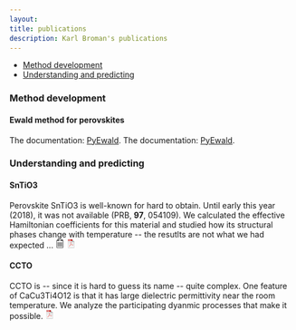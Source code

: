 ```yaml
---
layout:
title: publications
description: Karl Broman's publications
---
```


<div class="navbar">
    <div class="navbar-inner">
        <ul class="nav">
            <li><a href="#method">Method development</a></li>
            <li><a href="#understanding">Understanding and predicting</a></li>
        </ul>
    </div>
</div>

### <a name="method"></a>Method development

#### Ewald method for perovskites
The documentation: [PyEwald](../PyEwald/index.html).
The documentation: [PyEwald](../singlehtml/index.html).

### <a name="understanding"></a> Understanding and predicting 

#### SnTiO3

Perovskite SnTiO3 is well-known for hard to obtain. Until early this year (2018), it was not available (PRB, **97**, 054109).
We calculated the effective Hamiltonian coefficients for this material
and studied how its structural phases change with temperature -- the resutlts are not what we had expected ...
[![CPS](./icons16/notes-icon.png)](http://cpb.iphy.ac.cn/EN/abstract/abstract73225.shtml) 
[![ArXiv](./icons16/pdf-icon.png)](https://arxiv.org/abs/1709.00888v3)

#### CCTO

CCTO is -- since it is hard to guess its name -- quite complex.
One feature of CaCu3Ti4O12 is that it has large dielectric permittivity
near the room temperature. We analyze the participating dyanmic
processes that make it possible.
[![ArXiv](./icons16/pdf-icon.png)](https://export.arxiv.org/abs/1810.08949v3)

